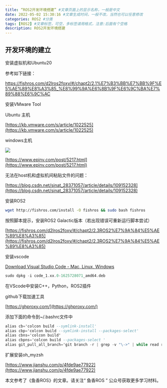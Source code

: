 ```yaml
---
title: “ROS2开发环境搭建” #文章页面上的显示名称，一般是中文
date: 2022-05-02 15:30:16 #文章生成时间，一般不改，当然也可以任意修改
categories: ROS2 #分类
tags: [ROS2] #文章标签，可空，多标签请用格式，注意:后面有个空格
description: ROS2开发环境搭建
---
```


## 开发环境的建立

安装虚拟机和Ubuntu20

参考如下链接：

[https://fishros.com/d2lros2foxy/#/chapt2/2.1%E7%B3%BB%E7%BB%9F%E5%AE%89%E8%A3%85_%E8%99%9A%E6%8B%9F%E6%9C%BA%E7%89%88%E6%9C%AC ](https://fishros.com/d2lros2foxy/#/chapt2/2.1%E7%B3%BB%E7%BB%9F%E5%AE%89%E8%A3%85_%E8%99%9A%E6%8B%9F%E6%9C%BA%E7%89%88%E6%9C%AC)



安装VMware Tool

Ubuntu 主机

[https://kb.vmware.com/s/article/1022525](https://kb.vmware.com/s/article/1022525)

windows主机

![](https://gitee.com/shoufei/blog_images/raw/master/20220217130938.png)



[https://www.epinv.com/post/5217.html](https://www.epinv.com/post/5217.html)



无法在host机和虚拟机间粘贴文件的问题：

[https://blog.csdn.net/sinat_28371057/article/details/109152328](https://blog.csdn.net/sinat_28371057/article/details/109152328)



安装ROS2

```Bash
wget http://fishros.com/install -O fishros && sudo bash fishros
```

按照脚本提示，安装ROS2 Galactic版本（若出现错误可重新运行脚本尝试）

[https://fishros.com/d2lros2foxy/#/chapt2/2.3ROS2%E7%9A%84%E5%AE%89%E8%A3%85](https://fishros.com/d2lros2foxy/#/chapt2/2.3ROS2%E7%9A%84%E5%AE%89%E8%A3%85)

安装vscode

[Download Visual Studio Code - Mac, Linux, Windows](https://code.visualstudio.com/Download)

```Ada
sudo dpkg -i code_1.xx.0-1625728071_amd64.deb
```

在VScode中安装C++，Python，ROS2插件



github下载加速工具

[https://ghproxy.com/](https://ghproxy.com/)



添加下面的命令到~/.bashrc文件中

```Ada
alias cb='colcon build --symlink-install'
alias cbp='colcon build --symlink-install --packages-select'
alias cbns='colcon build'
alias cbpns='colcon build --packages-select '
alias git_pull_all_branch='git branch -r | grep -v "\->" | while read remote; do git branch --track "${remote#origin/}" "$remote"; done ; git fetch --all ; git pull --all'
```



扩展安装oh_myzsh

[https://www.jianshu.com/p/4fde9ae77922](https://www.jianshu.com/p/4fde9ae77922)



本文参考了《鱼香ROS》的文章。请关注“ 鱼香ROS ” 公众号获取更多学习材料。